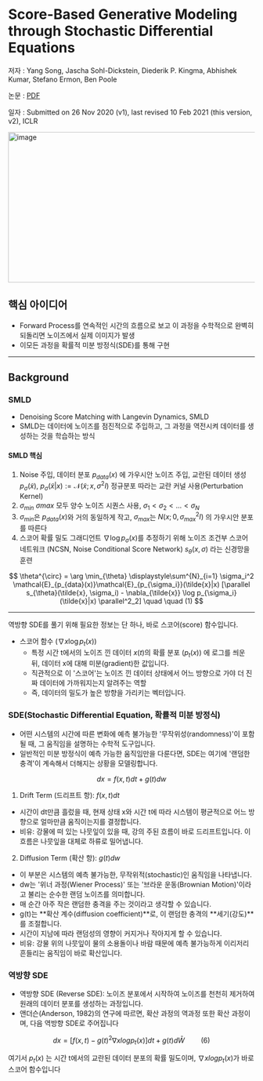 # Score-Based Generative Modeling through Stochastic Differential Equations
저자 : Yang Song, Jascha Sohl-Dickstein, Diederik P. Kingma, Abhishek Kumar, Stefano Ermon, Ben Poole

논문 : [PDF](https://arxiv.org/pdf/2011.13456)

일자 : Submitted on 26 Nov 2020 (v1), last revised 10 Feb 2021 (this version, v2), ICLR


<img width="666" height="307" alt="image" src="https://github.com/user-attachments/assets/1ba90f03-e42b-4107-bbde-947fc08329fa" />

## 핵심 아이디어
* Forward Process를 연속적인 시간의 흐름으로 보고 이 과정을 수학적으로 완벽히 되돌리면 노이즈에서 실제 이미지가 발생
* 이모든 과정을 확률적 미분 방정식(SDE)를 통해 구현

---

## Background

### SMLD
* Denoising Score Matching with Langevin Dynamics, SMLD
* SMLD는 데이터에 노이즈를 점진적으로 주입하고, 그 과정을 역전시켜 데이터를 생성하는 것을 학습하는 방식

#### SMLD 핵심
1. Noise 주입, 데이터 분포 $p_{data}(x)$ 에 가우시안 노이즈 주입, 교란된 데이터 생성 $p_{\sigma}(\tilde{x})$, $p_{\sigma}(\tilde{x}|x) := \mathcal{N}(\tilde{x};x,\sigma^2I)$ 정규분포 따라는 교란 커널 사용(Perturbation Kernel)
2. $\sigma_{min} ~ \sigma{max}$ 모두 양수 노이즈 시퀀스 사용, $\sigma_1 < \sigma_2 < ... < \sigma_N$
3. $\sigma_{min}$은 $p_{data}(x)$와 거의 동일하게 작고, $\sigma_{max}$는 $N(x; 0, \sigma_{max}^2I)$ 의 가우시안 분포를 따른다
4. 스코어 확률 밀도 그래디언트 $\nabla \log p_\sigma(x)$를 추정하기 위해 노이즈 조건부 스코어 네트워크 (NCSN, Noise Conditional Score Network) $s_\theta(x,\sigma)$ 라는 신경망을 훈련

$$
\theta^{\circ} = \arg \min_{\theta} \displaystyle\sum^{N}_{i=1} \sigma_i^2 \mathcal{E}_{p_{data}(x)}\mathcal{E}_{p_{\sigma_i}}(\tilde{x}|x) [\parallel s_{\theta}(\tilde{x}, \sigma_i) - \nabla_{\tilde{x}} \log p_{\sigma_i}(\tilde{x}|x) \parallel^2_2] \quad \quad (1)
$$

---
 
 역방향 SDE를 풀기 위해 필요한 정보는 단 하나, 바로 스코어(score) 함수입니다.

* 스코어 함수 $(\nabla x \log p_t(x))$
  * 특정 시간 t에서의 노이즈 낀 데이터 $x(t)$의 확률 분포 $(p_t(x))$ 에 로그를 씌운 뒤, 데이터 x에 대해 미분(gradient)한 값입니다.
  * 직관적으로 이 '스코어'는 노이즈 낀 데이터 상태에서 어느 방향으로 가야 더 진짜 데이터에 가까워지는지 알려주는 역할
  * 즉, 데이터의 밀도가 높은 방향을 가리키는 벡터입니다.
 
### SDE(Stochastic Differential Equation, 확률적 미분 방정식)
* 어떤 시스템의 시간에 따른 변화에 예측 불가능한 '무작위성(randomness)'이 포함될 때, 그 움직임을 설명하는 수학적 도구입니다.
* 일반적인 미분 방정식이 예측 가능한 움직임만을 다룬다면, SDE는 여기에 '랜덤한 충격'이 계속해서 더해지는 상황을 모델링합니다.

$$
dx=f(x,t)dt+g(t)dw
$$

1. Drift Term (드리프트 항): $f(x,t)dt$

* 시간이 dt만큼 흘렀을 때, 현재 상태 x와 시간 t에 따라 시스템이 평균적으로 어느 방향으로 얼마만큼 움직이는지를 결정합니다.
* 비유: 강물에 떠 있는 나뭇잎이 있을 때, 강의 주된 흐름이 바로 드리프트입니다. 이 흐름은 나뭇잎을 대체로 하류로 밀어냅니다.

2. Diffusion Term (확산 항): $g(t)dw$

* 이 부분은 시스템의 예측 불가능한, 무작위적(stochastic)인 움직임을 나타냅니다.
* dw는 '위너 과정(Wiener Process)' 또는 '브라운 운동(Brownian Motion)'이라고 불리는 순수한 랜덤 노이즈를 의미합니다.
* 매 순간 아주 작은 랜덤한 충격을 주는 것이라고 생각할 수 있습니다.
* g(t)는 **확산 계수(diffusion coefficient)**로, 이 랜덤한 충격의 **세기(강도)**를 조절합니다.
* 시간이 지남에 따라 랜덤성의 영향이 커지거나 작아지게 할 수 있습니다.
* 비유: 강물 위의 나뭇잎이 물의 소용돌이나 바람 때문에 예측 불가능하게 이리저리 흔들리는 움직임이 바로 확산입니다.


### 역방향 SDE
* 역방향 SDE (Reverse SDE): 노이즈 분포에서 시작하여 노이즈를 천천히 제거하여 원래의 데이터 분포를 생성하는 과정입니다. 
* 앤더슨(Anderson, 1982)의 연구에 따르면, 확산 과정의 역과정 또한 확산 과정이며, 다음 역방향 SDE로 주어집니다

$$
dx = [f(x, t) - g(t)^2 \nabla x log p_t(x)]dt + g(t)d \bar{W}  \quad \quad (6)
$$

여기서 $p_t(x)$ 는 시간 t에서의 교란된 데이터 분포의 확률 밀도이며, $\nabla x log p_t(x)$가 바로 스코어 함수입니다
